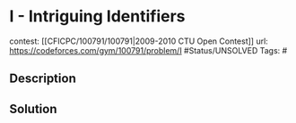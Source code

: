 # I - Intriguing Identifiers

contest: [[CFICPC/100791/100791|2009-2010 CTU Open Contest]]
url: https://codeforces.com/gym/100791/problem/I
#Status/UNSOLVED
Tags: #

## Description

## Solution

